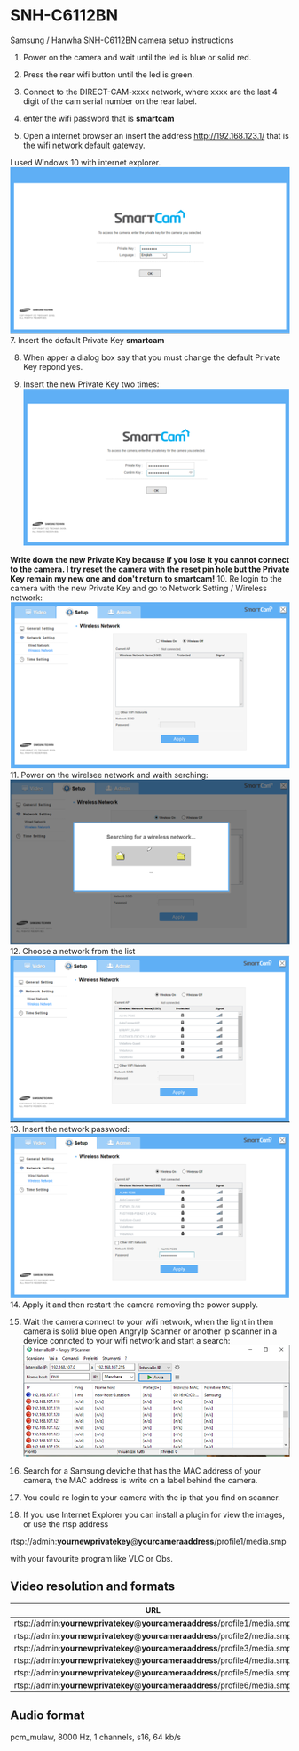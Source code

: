 # SNH-C6112BN
 Samsung / Hanwha SNH-C6112BN camera setup instructions

 1. Power on the camera and wait until the led is blue or solid red.
 2. Press the rear wifi button until the led is green.
 3. Connect to the DIRECT-CAM-xxxx network, where xxxx are the last 4 digit of the cam serial number on the rear label.

 4. enter the wifi password that is **smartcam**
 5. Open a internet browser an insert the address http://192.168.123.1/ that is the wifi network default gateway.

 I used Windows 10 with internet explorer.
 ![](smartcam1.png)
 7. Insert the default Private Key **smartcam**

 8. When apper a dialog box say that you must change the default Private Key repond yes.

 9. Insert the new Private Key two times:
 ![](smartcam3.png)

 **Write down the new Private Key because if you lose it you cannot connect to the camera. I try reset the camera with the reset pin hole but the Private Key remain my new one and don't return to smartcam!**
 10. Re login to the camera with the new Private Key and go to Network Setting / Wireless network:
 ![](smartcam5.png)
 11. Power on the wirelsee network and waith serching:
 ![](smartcam6.png)
 12. Choose a network from the list
 ![](smartcam7.png)
 13. Insert the network password:
 ![](smartcam8.png)
 14. Apply it and then restart the camera removing the power supply.
 
 15. Wait the camera connect to your wifi network, when the light in then camera is solid blue open AngryIp Scanner or another ip scanner in a device conncted to your wifi network and start a search:
 ![](smartcam9.png)
 16. Search for a Samsung deviche that has the MAC address of your camera, the MAC address is write on a label behind the camera.

 17. You could re login to your camera with the ip that you find on scanner.

 18. If you use Internet Explorer you can install a plugin for view the images, or use the rtsp address

 rtsp://admin:**yournewprivatekey**@**yourcameraaddress**/profile1/media.smp

 with your favourite program like VLC or Obs.

## Video resolution and formats
URL|Video|Resolution|TBR
---|-----|----------|---
rtsp://admin:**yournewprivatekey**@**yourcameraaddress**/profile1/media.smp|mjpeg|1920x1080|1
rtsp://admin:**yournewprivatekey**@**yourcameraaddress**/profile2/media.smp|h264|640x360|10
rtsp://admin:**yournewprivatekey**@**yourcameraaddress**/profile3/media.smp|h264|640x360|30
rtsp://admin:**yournewprivatekey**@**yourcameraaddress**/profile4/media.smp|h264|1280x720|15
rtsp://admin:**yournewprivatekey**@**yourcameraaddress**/profile5/media.smp|h264|1920x1080|30
rtsp://admin:**yournewprivatekey**@**yourcameraaddress**/profile6/media.smp|h264|640x360|30

## Audio format
pcm_mulaw, 8000 Hz, 1 channels, s16, 64 kb/s
